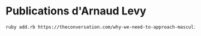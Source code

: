 # Publications d'Arnaud Levy

```bash
ruby add.rb https://theconversation.com/why-we-need-to-approach-masculinism-as-a-terrorist-threat-qanda-with-stephanie-lamy-233257
```